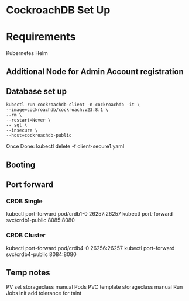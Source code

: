 # CockroachDB Set Up

# Requirements
Kubernetes
Helm

## Additional Node for Admin Account registration

## Database set up

```
kubectl run cockroachdb-client -n cockroachdb -it \
--image=cockroachdb/cockroach:v23.8.1 \
--rm \
--restart=Never \
-- sql \
--insecure \
--host=cockroachdb-public
```

Once Done:
kubectl delete -f client-secure1.yaml

## Booting

## Port forward

### CRDB Single
kubectl port-forward pod/crdb1-0 26257:26257
kubectl port-forward svc/crdb1-public 8085:8080

### CRDB Cluster
kubectl port-forward pod/crdb4-0 26256:26257
kubectl port-forward svc/crdb4-public 8084:8080

## Temp notes
PV set storageclass manual
Pods PVC template storageclass manual
Run Jobs init
add tolerance for taint